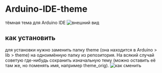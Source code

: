 # Arduino-IDE-theme
тёмная тема для Arduino IDE
![внешний вид](https://ltdfoto.ru/image/mxdann)
## как установить
для установки нужно заменить папку theme (она находится в Arduino > lib > theme) на одноимённую папку из репозитория.
На всякий случай советую где-нибудь сохранить изначальную тему (можно оставить её там же, но поменять имя,  например theme_orig).
![как сменить](https://s.iimg.su/s/24/X9SnBohxfDn9mOaEUPjzoBq0PWD4y78k7UZC8FVp.png)
